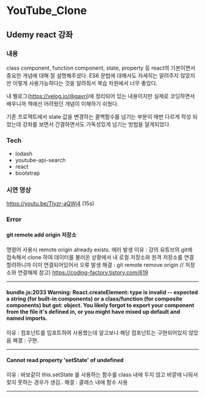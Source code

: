 # YouTube_Clone

## Udemy react 강좌 

### 내용
class component, function component, state, property 등 react의 기본이면서 중요한 개념에 대해 잘 설명해주셨다.
ES6 문법에 대해서도 자세히는 알려주지 않았지만 이렇게 사용가능하다는 것을 알려줘서 복습 차원에서 너무 좋았다.

내 벨로그(https://velog.io/@gavri)에 정리되어 있는 내용이지만 실제로 코딩하면서 배우니까 책에선 어려웠던 개념이 이해하기 쉬웠다.

기존 프로젝트에서 state 값을 변경하는 콜백함수를 넘기는 부분이 매번 다르게 작성 되었는데 강좌를 보면서 간결하면서도 가독성있게 넘기는 방법을 알게되었다.



### Tech
- lodash 
- youtube-api-search
- react
- bootstrap

### 시연 영상

https://youtu.be/Tlvzr-aQWj4  (15s)

### Error
#### git remote add origin 저장소 
명령어 사용시 remote origin already exists. 에러 발생
이유 : 강의 유튜브의 git에 접속해서 clone 하여 데이터를 불러온 상황에서 내 로컬 저장소와 원격 저장소를 연결할려하니까 이미 연결되어있어서 오류 발생
해결 : git remote remove origin // 저장소와 연결해제
참고) https://coding-factory.tistory.com/619

---
#### bundle.js:2033 Warning: React.createElement: type is invalid -- expected a string (for built-in components) or a class/function (for composite components) but got: object. You likely forgot to export your component from the file it's defined in, or you might have mixed up default and named imports.
이유 : 컴포넌트를 임포트하여 사용했는데 알고보니 해당 컴포넌트는 구현되어있지 않았음
해결 : 구현.

---
#### Cannot read property 'setState' of undefined
이유 : 바보같이 this.setState 를 사용하는 함수를 class 내에 두지 않고 바깥에 나둬서 찾지 못하는 경우가 생김..
해결 :  클래스 내에 함수 사용

--- 


